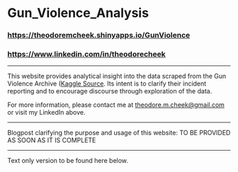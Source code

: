 # Gun_Violence_Analysis

### https://theodoremcheek.shinyapps.io/GunViolence
### https://www.linkedin.com/in/theodorecheek

---------------------------------------------------

This website provides analytical insight into the data scraped from the Gun Violence Archive ([Kaggle Source](https://www.kaggle.com/jameslko/gun-violence-data). Its intent is to clarify their incident reporting and to encourage discourse through exploration of the data.

For more information, please contact me at theodore.m.cheek@gmail.com or visit my LinkedIn above.

---------------------------------------------------
Blogpost clarifying the purpose and usage of this website:
TO BE PROVIDED AS SOON AS IT IS COMPLETE

---------------------------------------------------
Text only version to be found here below.
